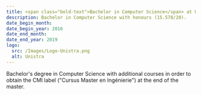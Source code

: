 ```yaml
---
title: <span class="bold-text">Bachelor in Computer Science</span> at University of Strasbourg, France
description: Bachelor in Computer Science with honours (15.578/20).
date_begin_month:
date_begin_year: 2016
date_end_month:
date_end_year: 2019
logo:
  src: /Images/Logo-Unistra.png
  alt: Unistra
---
```


Bachelor's degree in Computer Science with additional courses in order to obtain the CMI label ("Cursus Master en Ingénierie") at the end of the master.
